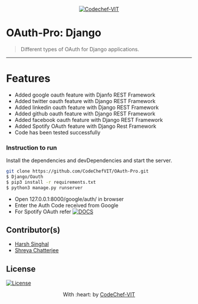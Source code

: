 <p align="center"><a href="http://www.codechefvit.com" target="_blank"><img src="https://s3.amazonaws.com/codechef_shared/sites/all/themes/abessive/logo-3.png" title="CodeChef-VIT" alt="Codechef-VIT"></a>
</p>

# OAuth-Pro: Django
> Different types of OAuth for Django applications.
---


# Features
- Added google oauth feature with Djanfo REST Framework
- Added twitter oauth feature with Django REST Framework
- Added linkedin oauth feature with Django REST Framework
- Added github oauth feature with Django REST Framework
- Added facebook oauth feature with Django REST Framework
- Added Spotify OAuth feature with Django Rest Framework
- Code has been tested successfully


### Instruction to run 

Install the dependencies and devDependencies and start the server.

```sh
git clone https://github.com/CodeChefVIT/OAuth-Pro.git
$ Django/Oauth
$ pip3 install -r requirements.txt
$ python3 manage.py runserver
```

- Open 127.0.0.1:8000/google/auth/ in browser
- Enter the Auth Code received from Google
- For Spotify OAuth refer 
[![DOCS](https://img.shields.io/badge/Documentation-see%20docs-green?style=flat-square&logo=appveyor)](https://documenter.getpostman.com/view/7941616/TVRecVLo) 

## Contributor(s)
- [Harsh Singhal](https://github.com/hsrambo07)
- [Shreya Chatterjee](https://github.com/Shreya549)

## License
[![License](http://img.shields.io/:license-mit-blue.svg?style=flat-square)](http://badges.mit-license.org)

<p align="center">
	With :heart: by <a href="http://www.codechefvit.com" target="_blank">CodeChef-VIT</a>
</p>
